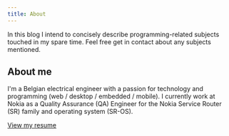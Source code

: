 ```yaml
---
title: About
---
```


In this blog I intend to concisely describe programming-related subjects touched in my spare time.
Feel free get in contact about any subjects mentioned.

## About me

I'm a Belgian electrical engineer with a passion for technology and programming (web / desktop / embedded / mobile). I currently work at Nokia as a Quality Assurance (QA) Engineer for the Nokia Service Router (SR) family and operating system (SR-OS).

[View my resume](https://wimmar.be)

